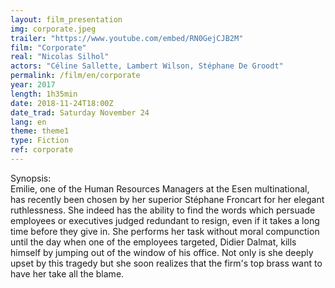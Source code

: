 ```yaml
---
layout: film_presentation
img: corporate.jpeg
trailer: "https://www.youtube.com/embed/RN0GejCJB2M"
film: "Corporate"
real: "Nicolas Silhol"
actors: "Céline Sallette, Lambert Wilson, Stéphane De Groodt"
permalink: /film/en/corporate
year: 2017
length: 1h35min
date: 2018-11-24T18:00Z
date_trad: Saturday November 24
lang: en
theme: theme1
type: Fiction
ref: corporate
---
```



<span class="name"> Synopsis:</span> <br/>
<span class="resumefilm"> Emilie, one of the Human Resources Managers at the Esen multinational, has recently been chosen by her superior Stéphane Froncart for her elegant ruthlessness. She indeed has the ability to find the words which persuade employees or executives judged redundant to resign, even if it takes a long time before they give in. She performs her task without moral compunction until the day when one of the employees targeted, Didier Dalmat, kills himself by jumping out of the window of his office. Not only is she deeply upset by this tragedy but she soon realizes that the firm's top brass want to have her take all the blame. </span>
